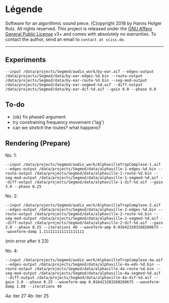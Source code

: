# Légende

Software for an algorithmic sound piece. (C)opyright 2018 by Hanns Holger Rutz. All rights reserved.
This project is released under the
[GNU Affero General Public License](https://git.iem.at/sciss/Legende/blob/master/LICENSE) v3+ and 
comes with absolutely no warranties.
To contact the author, send an email to `contact at sciss.de`.

--------------

## Experiments

    --input /data/projects/Segmod/audio_work/by-ear.aif --edges-output /data/projects/Segmod/data/by-ear-edges-%d.bin --route-output /data/projects/Segmod/data/by-ear-route-%d.bin --seg-mod-output /data/projects/Segmod/data/by-ear-segmod-%d.aif --diff-output /data/projects/Segmod/data/by-ear-dif-%d.aif --gain 8.0 --phase 0.0

## To-do

- {ok} fix phase0 argument
- try constraining frequency movement ('lag')
- can we _stretch_ the routes? what happens?

## Rendering (Prepare)

No. 1:

    --input /data/projects/Segmod/audio_work/AlphavilleTropComplexe-1.aif --edges-output /data/projects/Segmod/data/alphaville-1-edges-%d.bin --route-output /data/projects/Segmod/data/alphaville-1-route-%d.bin --seg-mod-output /data/projects/Segmod/data/alphaville-1-segmod-%d.aif --diff-output /data/projects/Segmod/data/alphaville-1-dif-%d.aif --gain 3.0 --phase 0.25

No. 2:

    --input /data/projects/Segmod/audio_work/AlphavilleTropComplexe-2.aif --edges-output /data/projects/Segmod/data/alphaville-2-edges-%d.bin --route-output /data/projects/Segmod/data/alphaville-2-route-%d.bin --seg-mod-output /data/projects/Segmod/data/alphaville-2-segmod-%d.aif --diff-output /data/projects/Segmod/data/alphaville-2-dif-%d.aif --gain 3.0 --phase 0.25 --iterations 40 --waveform-amp 0.016423203268260675 --waveform-damp 1.111111111111111111

(min error after it 23)

No. 4:

    --input /data/projects/Segmod/audio_work/AlphavilleTropComplexe-4a.aif --edges-output /data/projects/Segmod/data/alphaville-4a-eds-%d.bin --route-output /data/projects/Segmod/data/alphaville-4a-route-%d.bin --seg-mod-output /data/projects/Segmod/data/alphaville-4a-segmod-%d.aif --diff-output /data/projects/Segmod/data/alphaville-4a-dif-%d.aif --gain 3.0 --phase 0.25 --waveform-amp 0.016423203268260675 --waveform-damp 1.08 --iterations 40

4a: iter 27
4b: iter 25